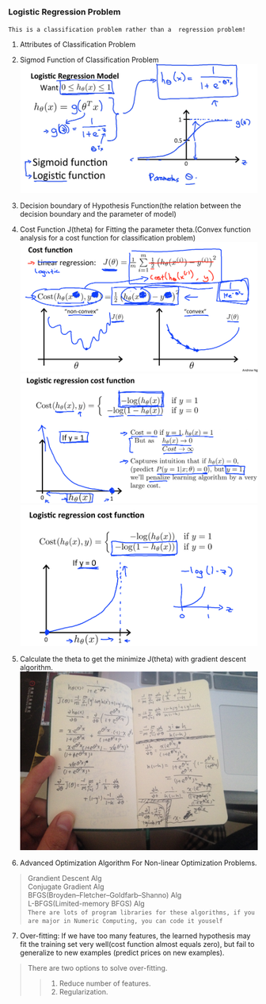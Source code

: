 ### Logistic Regression Problem

`This is a classification problem rather than a  regression problem!`

1. Attributes of Classification Problem

2. Sigmod Function of Classification Problem<br>
![](https://github.com/edonyM/pyexer/blob/master/ml/andrewNg/pic/sigmodfunction.png)

3. Decision boundary of Hypothesis Function(the relation between the decision boundary and the parameter of model)

4. Cost Function J(theta) for Fitting the parameter theta.(Convex function analysis for a cost function for classification problem)<br>
![](https://github.com/edonyM/pyexer/blob/master/ml/andrewNg/pic/LinearCostFunction2Classification.png)<br>
![](https://github.com/edonyM/pyexer/blob/master/ml/andrewNg/pic/logisticregressioncostfunc1.png)<br>
![](https://github.com/edonyM/pyexer/blob/master/ml/andrewNg/pic/logisticregressioncostfunc2.png)

5. Calculate the theta to get the minimize J(theta) with gradient descent algorithm.
![](https://github.com/edonyM/pyexer/blob/master/ml/andrewNg/pic/derivativeofcostfunc.JPG)

6. Advanced Optimization Algorithm For Non-linear Optimization Problems.
 > Grandient Descent Alg<br>
 > Conjugate Gradient Alg<br>
 > BFGS(Broyden–Fletcher–Goldfarb–Shanno) Alg<br>
 > L-BFGS(Limited-memory BFGS) Alg<br>
 `There are lots of program libraries for these algorithms, if you are major in Numeric Computing, you can code it youself`<br>

7. Over-fitting: If we have too many features, the learned hypothesis may fit the training set very well(cost function almost equals zero), but fail to generalize to new examples (predict prices on new examples).
 > There are two options to solve over-fitting.
 >> 1. Reduce number of features.
 >> 2. Regularization.
